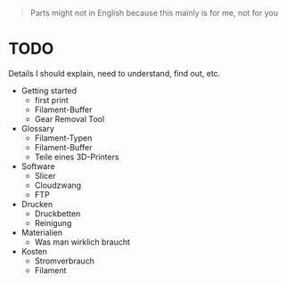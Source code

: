 > Parts might not in English because this mainly is for me, not for you

# TODO

Details I should explain, need to understand, find out, etc.

- Getting started
  - first print
  - Filament-Buffer
  - Gear Removal Tool
- Glossary
  - Filament-Typen
  - Filament-Buffer
  - Teile eines 3D-Printers
- Software
  - Slicer
  - Cloudzwang
  - FTP
- Drucken
  - Druckbetten
  - Reinigung
- Materialien
  - Was man wirklich braucht
- Kosten
  - Stromverbrauch
  - Filament
